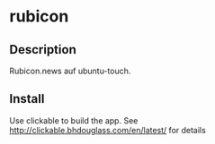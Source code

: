 # rubicon

## Description
Rubicon.news auf ubuntu-touch.

## Install
Use clickable to build the app.
See http://clickable.bhdouglass.com/en/latest/ for details

